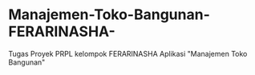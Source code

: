 # Manajemen-Toko-Bangunan-FERARINASHA-
Tugas Proyek PRPL kelompok FERARINASHA Aplikasi "Manajemen Toko Bangunan"
